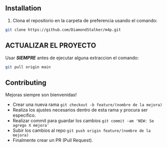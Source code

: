 

## Installation

1. Clona el repositorio en la carpeta de preferencia usando el comando:

```bash
git clone https://github.com/DiamondStalker/m4p.git
```

## ACTUALIZAR EL PROYECTO

Usar **_SIEMPRE_** antes de ejecutar alguna extraccion el comando:

```bash
git pull origin main
```
## Contributing

Mejoras siempre son bienvenidas!

-   Crear una nueva rama `git checkout -b feature/(nombre de la mejora)`
-   Realiza los ajustes necesarios dentro de esta rama y procura ser especifico.
-   Realizar commit para guardar los cambios `git commit -am 'NEW: Se agrego X mejora'`
-   Subir los cambios al repo `git push origin feature/(nombre de la mejora)`
-   Finalmente crear un PR (Pull Request).

